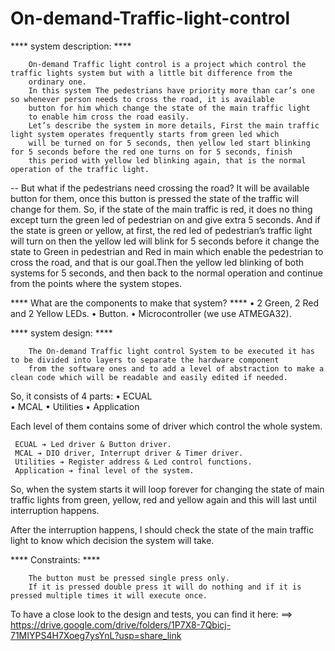 # On-demand-Traffic-light-control

**** system description: ****

        On-demand Traffic light control is a project which control the traffic lights system but with a little bit difference from the 
        ordinary one.
        In this system The pedestrians have priority more than car’s one so whenever person needs to cross the road, it is available 
        button for him which change the state of the main traffic light 
        to enable him cross the road easily.
        Let’s describe the system in more details, First the main traffic light system operates frequently starts from green led which 
        will be turned on for 5 seconds, then yellow led start blinking for 5 seconds before the red one turns on for 5 seconds, finish 
        this period with yellow led blinking again, that is the normal operation of the traffic light.


-- But what if the pedestrians need crossing the road?
        It will be available button for them, once this button is pressed the state of the traffic will change for them.
        So, if the state of the main traffic is red, it does no thing except turn the green led of pedestrian on and give extra 5 seconds. 
        And if the state is green or yellow, at first, the red led of pedestrian’s traffic light will turn on then the yellow led will 
        blink for 5 seconds before it change the state to Green in pedestrian and Red in main which enable the pedestrian to 
        cross the road, and that is our goal.Then the yellow led blinking of both systems for 5 seconds, and then back to the normal operation and continue from the 
        points where the system stopes.

**** What are the components to make that system? ****
    • 2 Green, 2 Red and 2 Yellow LEDs.
    • Button.
    • Microcontroller (we use ATMEGA32).

**** system design: ****

        The On-demand Traffic light control System to be executed it has to be divided into layers to separate the hardware component
        from the software ones and to add a level of abstraction to make a clean code which will be readable and easily edited if needed.

So, it consists of 4 parts:
     • ECUAL  
     • MCAL 
     • Utilities
     • Application
  
Each level of them contains some of driver which control the whole system.

     ECUAL ➔ Led driver & Button driver.
     MCAL ➔ DIO driver, Interrupt driver & Timer driver.
     Utilities ➔ Register address & Led control functions.
     Application ➔ final level of the system.
  
  
So, when the system starts it will loop forever for changing the state of main traffic lights from green, yellow, red and yellow 
again and this will last until interruption happens.

After the interruption happens, I should check the state of the main traffic light to know which decision the system will take.

**** Constraints: ****

        The button must be pressed single press only.
        If it is pressed double press it will do nothing and if it is pressed multiple times it will execute once.

To have a close look to the design and tests, you can find it here: ==>
        https://drive.google.com/drive/folders/1P7X8-7Qbicj-71MIYPS4H7Xoeg7ysYnL?usp=share_link
